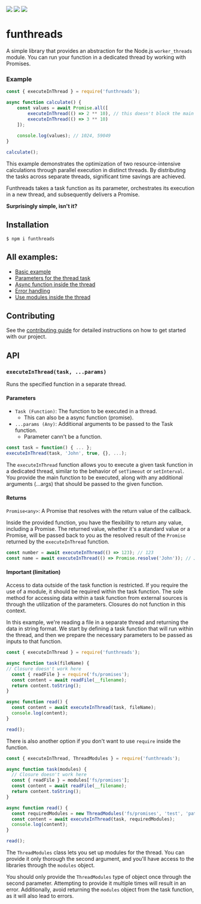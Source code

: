 ![](https://img.shields.io/badge/dependencies-none-brightgreen.svg)
![](https://img.shields.io/npm/dt/funthreads.svg)
![](https://img.shields.io/npm/l/funthreads.svg)

# funthreads
A simple library that provides an abstraction for the Node.js `worker_threads` module. You can run your function in a dedicated thread by working with Promises.

### Example
```js
const { executeInThread } = require('funthreads');

async function calculate() {
    const values = await Promise.all([
        executeInThread(() => 2 ** 10), // this doesn't block the main thread
        executeInThread(() => 3 ** 10)
    ]);
    
    console.log(values); // 1024, 59049
}

calculate();
```

This example demonstrates the optimization of two resource-intensive calculations through parallel execution in distinct threads.
By distributing the tasks across separate threads, significant time savings are achieved.

Funthreads takes a task function as its parameter, orchestrates its execution in a new thread, and subsequently delivers a Promise.

**Surprisingly simple, isn't it?**

## Installation

```shell
$ npm i funthreads
```

## All examples:
- [Basic example](https://github.com/nairihar/funthreads/tree/master/examples/basic.js)
- [Parameters for the thread task](https://github.com/nairihar/funthreads/blob/master/examples/multi-params.js)
- [Async function inside the thread](https://github.com/nairihar/funthreads/blob/master/examples/async-task.js)
- [Error handling](https://github.com/nairihar/funthreads/blob/master/examples/error-handling.js)
- [Use modules inside the thread](https://github.com/nairihar/funthreads/blob/master/examples/modules-in-thread.js)

## Contributing

See the [contributing guide](https://github.com/nairihar/funthreads/blob/master/CONTRIBUTING.md) for detailed instructions on how to get started with our project.

## API

### `executeInThread(task, ...params)`
Runs the specified function in a separate thread.

#### Parameters
- `Task (Function)`: The function to be executed in a thread.
    - This can also be a async function (promise).
- `...params (Any)`: Additional arguments to be passed to the Task function.
    - Parameter cann't be a function.

```js
const task = function() { ... };
executeInThread(task, 'John', true, {}, ...);
```

The `executeInThread` function allows you to execute a given task function in a dedicated thread, similar to the behavior of `setTimeout` or `setInterval`. You provide the main function to be executed, along with any additional arguments (...args) that should be passed to the given function.

#### Returns
`Promise<any>`: A Promise that resolves with the return value of the callback.

Inside the provided function, you have the flexibility to return any value, including a Promise. The returned value, whether it's a standard value or a Promise, will be passed back to you as the resolved result of the `Promise` returned by the `executeInThread` function.

```js
const number = await executeInThread(() => 123); // 123
const name = await executeInThread(() => Promise.resolve('John')); // John
```

#### Important (limitation)

Access to data outside of the task function is restricted. If you require the use of a module, it should be required within the task function. The sole method for accessing data within a task function from external sources is through the utilization of the parameters. Closures do not function in this context.

In this example, we're reading a file in a separate thread and returning the data in string format. We start by defining a task function that will run within the thread, and then we prepare the necessary parameters to be passed as inputs to that function.

```javascript
const { executeInThread } = require('funthreads');

async function task(fileName) {
// Closure doesn't work here
  const { readFile } = require('fs/promises');
  const content = await readFile(__filename);
  return content.toString();
}

async function read() {
  const content = await executeInThread(task, fileName);
  console.log(content);
}

read();
```

There is also another option if you don't want to use `require` inside the function.

```js
const { executeInThread, ThreadModules } = require('funthreads');

async function task(modules) {
  // Closure doesn't work here
  const { readFile } = modules['fs/promises'];
  const content = await readFile(__filename);
  return content.toString();
}

async function read() {
  const requiredModules = new ThreadModules('fs/promises', 'test', 'path', ...);
  const content = await executeInThread(task, requiredModules);
  console.log(content);
}

read();
```

The `ThreadModules` class lets you set up modules for the thread. You can provide it only thorough the second argument, and you'll have access to the libraries through the `modules` object.

You should only provide the `ThreadModules` type of object once through the second parameter. Attempting to provide it multiple times will result in an error. Additionally, avoid returning the `modules` object from the task function, as it will also lead to errors.
